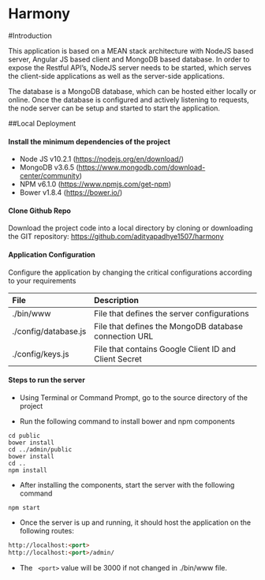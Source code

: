 # Harmony

#Introduction

This application is based on a MEAN stack architecture with NodeJS based server, Angular JS based client and MongoDB based database. In order to expose the Restful API’s, NodeJS server needs to be started, which serves the client-side applications as well as the server-side applications.

The database is a MongoDB database, which can be hosted either locally or online. Once the database is configured and actively listening to requests, the node server can be setup and started to start the application.

##Local Deployment

#### Install the minimum dependencies of the project
- Node JS v10.2.1 (https://nodejs.org/en/download/)
- MongoDB v3.6.5 (https://www.mongodb.com/download-center/community)
- NPM v6.1.0 (https://www.npmjs.com/get-npm)
- Bower v1.8.4 (https://bower.io/)

#### Clone Github Repo
Download the project code into a local directory by cloning or downloading the GIT repository: https://github.com/adityapadhye1507/harmony

#### Application Configuration
Configure the application by changing the critical configurations according to your requirements

| File  | Description  |
| :------------ | :------------ |
| ./bin/www  |  File that defines the server configurations |
| ./config/database.js  | File that defines the MongoDB database connection URL  |
|  ./config/keys.js | File that contains Google Client ID and Client Secret  |

#### Steps to run the server
- Using Terminal or Command Prompt, go to the source directory of the project

- Run the following command to install bower and npm components

```shell
cd public
bower install
cd ../admin/public
bower install
cd ..
npm install
```

- After installing the components, start the server with the following command

```shell
npm start
```

- Once the server is up and running, it should host the application on the following routes:
```html
http://localhost:<port> 
http://localhost:<port>/admin/
```

- The ``` <port>``` value will be 3000 if not changed in ./bin/www file.

